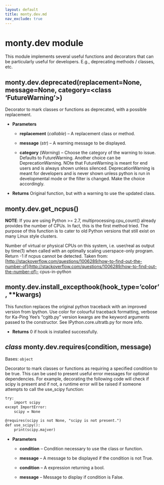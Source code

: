```yaml
---
layout: default
title: monty.dev.md
nav_exclude: true
---
```


# monty.dev module

This module implements several useful functions and decorators that can be
particularly useful for developers. E.g., deprecating methods / classes, etc.

## monty.dev.deprecated(replacement=None, message=None, category=<class ‘FutureWarning’>)

Decorator to mark classes or functions as deprecated,
with a possible replacement.


* **Parameters**

    * **replacement** (*callable*) – A replacement class or method.


    * **message** (*str*) – A warning message to be displayed.


    * **category** (*Warning*) – Choose the category of the warning to issue. Defaults
to FutureWarning. Another choice can be DeprecationWarning. NOte that
FutureWarning is meant for end users and is always shown unless silenced.
DeprecationWarning is meant for developers and is never shown unless
python is run in developmental mode or the filter is changed. Make
the choice accordingly.


* **Returns**
Original function, but with a warning to use the updated class.

## monty.dev.get_ncpus()

**NOTE**: If you are using Python >= 2.7, multiprocessing.cpu_count() already
provides the number of CPUs. In fact, this is the first method tried.
The purpose of this function is to cater to old Python versions that
still exist on many Linux style clusters.

Number of virtual or physical CPUs on this system, i.e.
user/real as output by time(1) when called with an optimally scaling
userspace-only program. Return -1 if ncpus cannot be detected. Taken from:
[http://stackoverflow.com/questions/1006289/how-to-find-out-the-number-of](http://stackoverflow.com/questions/1006289/how-to-find-out-the-number-of)-
cpus-in-python

## monty.dev.install_excepthook(hook_type=’color’, \*\*kwargs)

This function replaces the original python traceback with an improved
version from Ipython. Use color for colourful traceback formatting,
verbose for Ka-Ping Yee’s “cgitb.py” version kwargs are the keyword
arguments passed to the constructor. See IPython.core.ultratb.py for more
info.


* **Returns**
0 if hook is installed successfully.

## *class* monty.dev.requires(condition, message)

Bases: `object`

Decorator to mark classes or functions as requiring a specified condition
to be true. This can be used to present useful error messages for
optional dependencies. For example, decorating the following code will
check if scipy is present and if not, a runtime error will be raised if
someone attempts to call the use_scipy function:

```default
try:
    import scipy
except ImportError:
    scipy = None

@requires(scipy is not None, "scipy is not present.")
def use_scipy():
    print(scipy.majver)
```


* **Parameters**

    * **condition** – Condition necessary to use the class or function.


    * **message** – A message to be displayed if the condition is not True.


    * **condition** – A expression returning a bool.


    * **message** – Message to display if condition is False.